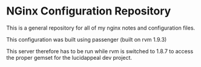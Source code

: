 NGinx Configuration Repository
=

This is a general repository for all of my nginx notes and configuration files.

This configuration was built using passenger (built on rvm 1.9.3)

This server therefore has to be run while rvm is switched to 1.8.7 to access the proper gemset for the lucidappeal dev project.

